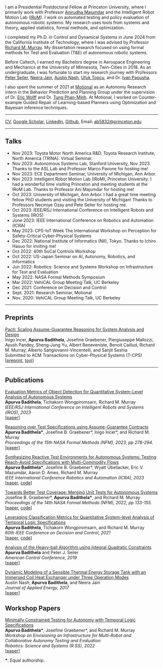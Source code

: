 I am a Presidential Postdoctoral Fellow at Princeton University, where I primarily work with Professor [Anirudha Majumdar](https://irom-lab.princeton.edu/majumdar/) and the Intelligent Robot Motion Lab ([IRoM](https://irom-lab.princeton.edu)). I work on automated testing and policy evaluation of autonomous robotic systems. My research uses tools from systems and theory, applied statistics, formal methods, and optimization. 

I completed my Ph.D. in Control and Dynamical Systems in June 2024 from the California Institute of Technology, where I was advised by Professor [Richard M. Murray](https://murray.cds.caltech.edu/Main_Page). My dissertation research focused on using formal methods for Test and Evaluation (T&E) of autonomous robotic systems. 

Before Caltech, I earned my Bachelors degree in Aerospace Engineering and Mechanics at the University of Minnesota, Twin-Cities in 2018. As an undergraduate, I was fortunate to start my research journey with Professors [Peter Seiler](https://seiler.engin.umich.edu), [Neera Jain](https://engineering.purdue.edu/JainResearchLab/people.html), [Austin Nash](https://www.linkedin.com/in/austin-nash-23805919a), [Ufuk Topcu](http://www.ae.utexas.edu/facultysites/topcu/wiki/index.php/Main_Page), and Dr. [Ivan Papusha](https://ivanpapusha.com). 

I also spent the summer of 2021 at [Motional](https://motional.com) as an Autonomy Research intern in the 
Behavior Prediction and Planning Group under the supervision of Dr. [Eric Wolff](http://www.ericmwolff.com) and Dr. [Tung Phan-Minh](https://www.linkedin.com/in/tungmphan). At Motional, I worked on Counter-example Guided Repair of Learning-based Planners using Optimization and Bayesian inference techniques.

---
 
<a href="https://abadithela.github.io/pdf/CV.pdf" target="_blank">CV</a>, [Google Scholar](https://scholar.google.com/citations?user=bsyOi1YAAAAJ&hl=en&oi=ao), [LinkedIn](https://www.linkedin.com/in/apurva-badithela-6a1040115), [Github](https://github.com/abadithela), Email: ab5832@princeton.edu
<!-- Remove above link if you don't want to attibute -->

---
## Talks
* Nov 2023: Toyota Motor North America R&D. Toyota Research Institute, North America (TRINA). Virtual Seminar.
* Nov 2023: Autonomous Systems Lab, Stanford University, Nov 2023. Thanks to the ASL Lab and Professor Marco Pavone for hosting me! 
* Nov 2023: ECE Department Seminar, University of Michigan, Ann Arbor.
* Nov 2023: Intelligent Robot Motion Lab (IRoM), Princeton University. I had a wonderful time visiting Princeton and meeting students at the IRoM Lab. Thanks to Professor Ani Majumdar for hosting me!
* Oct 2023: University of Michigan, Ann Arbor. I had a great time meeting fellow PhD students and visiting the University of Michigan! Thanks to Professors Necmiye Ozay and Pete Seiler for hosting me. 
* Oct 2023: IEEE/RSJ International Conference on Intelligent Robots and Systems (IROS) 
* June 2023: IEEE International Conference on Robotics and Automation (ICRA)
* May 2023: CPS-IoT Week The International Workshop on Perception for Safety-Critical Cyber-Physical Systems 
* Dec 2022: National Institute of Informatics (NII), Tokyo. Thanks to Ichiro Hasuo for inviting me!
* Oct 2022: 40th SoCal Controls Workshop 
* Oct 2022: US-Japan Seminar on AI, Autonomy, Robotics, and Informatics 
* Jun 2022: Robotics: Science and Systems Workshop on Infrastructure for Test and Evaluation 
* May 2022: NASA Formal Methods Symposium 
* Mar 2022: VehiCAL Group Meeting Talk, UC Berkeley
* Dec 2021: Conference on Decision and Control
* Sept. 2021: Research Seminar, Motional
* Nov. 2020: VehiCAL Group Meeting Talk, UC Berkeley

---
## Preprints

[Pacti: Scaling Assume-Guarantee Reasoning for System Analysis and Design](https://arxiv.org/pdf/2303.17751.pdf) \
Inigo Incer, <b>Apurva Badithela</b>, Josefine Graebener, Piergiuseppe Mallozzi, Ayush Pandey, Sheng-Jung Yu, Albert Beneveniste, Benoit Caillud, Richard M. Murray, Alberto Sangiovanni-Vincentelli, and Sanjit Seshia \
Submitted to ACM Transactions on Cyber-Physical Systems (T-CPS)\
[[preprint](https://arxiv.org/pdf/2303.17751.pdf), [tool](https://www.pacti.org)]

---
## Publications 

[Evaluation Metrics of Object Detection for Quantitative System-Level Analysis of Autonomous Systems](https://abadithela.github.io/pdf/IROS2023__Evaluation_Metrics_for_Object_Detection.pdf) \
<b>Apurva Badithela</b>, Tichakorn Wongpiromsarn, Richard M. Murray \
_IEEE/RSJ International Conference on Intelligent Robots and Systems (IROS), 2023_ \
[[paper](https://abadithela.github.io/pdf/IROS2023__Evaluation_Metrics_for_Object_Detection.pdf)]

[Reasoning over Test Specifications using Assume-Guarantee Contracts](https://link.springer.com/content/pdf/10.1007/978-3-031-33170-1_17.pdf) \
<b>Apurva Badithela\*</b>, Josefine B. Graebener\*, Inigo Incer\*,  and Richard M. Murray \
_Proceedings of the 15th NASA Formal Methods (NFM), 2023, pp 278-294._ \
[[paper](https://link.springer.com/content/pdf/10.1007/978-3-031-33170-1_17.pdf)]

[Synthesizing Reactive Test Environments for Autonomous Systems: Testing Reach-Avoid Specifications with Multi-Commodity Flows](https://abadithela.github.io/pdf/ICRA2023__Synthesizing_Reactive_Test_Environments_for_Autonomous_Systems____Testing_Reach_Avoid_Specifications_with_Multi_Commodity_Flows.pdf) \
<b>Apurva Badithela\*</b>, Josefine B. Graebener\*, Wyatt Ubellacker, Eric V. Mazumdar, Aaron D. Ames, Richard M. Murray \
_IEEE International Conference Robotics and Automation (ICRA), 2023_ \
[[paper](https://abadithela.github.io/pdf/ICRA2023__Synthesizing_Reactive_Test_Environments_for_Autonomous_Systems____Testing_Reach_Avoid_Specifications_with_Multi_Commodity_Flows.pdf), [code](https://github.com/abadithela/Flow-Constraints)]

[Towards Better Test Coverage: Merging Unit Tests for Autonomous Systems](https://arxiv.org/pdf/2204.02541) \
Josefine B. Graebener\*, <b>Apurva Badithela\*</b>, and Richard M. Murray \
_Proceedings of the 14th NASA Formal Methods (NFM), 2022, pp 133-155._ \
[[paper](https://arxiv.org/pdf/2204.02541), [code](https://github.com/jgraeb/MergeUnitTests)]

[Leveraging Classification Metrics for Quantitative System-level Analysis of Temporal Logic Specifications](https://abadithela.github.io/pdf/CDC21__Validating_Perception_Algorithms_with_High_level_Formal_Requirements.pdf) \
<b>Apurva Badithela</b>, Tichakorn Wongpiromsarn, and Richard M. Murray \
_60th IEEE Conference on Decision and Control, 2021_ \
[[paper](https://abadithela.github.io/pdf/CDC21__Validating_Perception_Algorithms_with_High_level_Formal_Requirements.pdf), [code](https://github.com/abadithela/validate_perception_metrics/tree/master)]

[Analysis of the Heavy-ball Algorithm using Integral Quadratic Constraints](https://abadithela.github.io/pdf/PS_AB_ACC_2019.pdf) \
<b>Apurva Badithela</b> and Peter J. Seiler \
_American Control Conference, 2019_ \
[[paper](https://abadithela.github.io/pdf/PS_AB_ACC_2019.pdf)]

[Dynamic Modeling of a Sensible Thermal Energy Storage Tank with an Immersed Coil Heat Exchanger under Three Operation Modes](https://engineering.purdue.edu/JainResearchLab/pdf/dynamic-modeling-sensible-thermal-energy-storage-immersed-coil-heat-exchanger.pdf) \
Austin Nash, <b>Apurva Badithela</b>, and Neera Jain \
_Journal of Applied Energy, 2017_ \
[[paper](https://engineering.purdue.edu/JainResearchLab/pdf/dynamic-modeling-sensible-thermal-energy-storage-immersed-coil-heat-exchanger.pdf)]

## Workshop Papers
[Minimally Constrained Testing for Autonomy with Temporal Logic Specifications](http://raaslab.org/rss2022/assets/contributed_papers/RSS2022_Badithela_et_al.pdf) \
<b>Apurva Badithela\*</b>, Josefine Graebener\*, and Richard M. Murray \
_Workshop on Envisioning an Infrastructure for Multi-Robot and Collaborative Autonomy Testing and Evaluation_ \
_Robotics: Science and Systems (R:SS), 2022_ \
[[paper](http://raaslab.org/rss2022/assets/contributed_papers/RSS2022_Badithela_et_al.pdf)]

<b>\*</b>: Equal authorship. 

